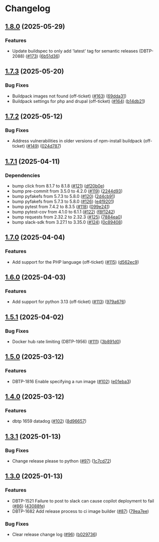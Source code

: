 # Changelog

## [1.8.0](https://github.com/uktrade/ci-image-builder/compare/1.7.3...1.8.0) (2025-05-29)


### Features

* Update buildspec to only add 'latest' tag for semantic releases (DBTP-2088) ([#173](https://github.com/uktrade/ci-image-builder/issues/173)) ([6b51d36](https://github.com/uktrade/ci-image-builder/commit/6b51d36f227e782f133b5047bb6958b956e1154f))

## [1.7.3](https://github.com/uktrade/ci-image-builder/compare/1.7.2...1.7.3) (2025-05-20)


### Bug Fixes

* Buildpack images not found (off-ticket) ([#163](https://github.com/uktrade/ci-image-builder/issues/163)) ([69dda31](https://github.com/uktrade/ci-image-builder/commit/69dda315b4fa7faadd5bc4534f5765710f05197c))
* Buildpack settings for php and drupal (off-ticket) ([#164](https://github.com/uktrade/ci-image-builder/issues/164)) ([b14db21](https://github.com/uktrade/ci-image-builder/commit/b14db2144bb4a423201eb736c0382056f512abc6))

## [1.7.2](https://github.com/uktrade/ci-image-builder/compare/1.7.1...1.7.2) (2025-05-12)


### Bug Fixes

* Address vulnerabilities in older versions of npm-install buildpack (off-ticket) ([#149](https://github.com/uktrade/ci-image-builder/issues/149)) ([024d787](https://github.com/uktrade/ci-image-builder/commit/024d787cfff7f836645b6a0d0efe7774ccb81b98))

## [1.7.1](https://github.com/uktrade/ci-image-builder/compare/1.7.0...1.7.1) (2025-04-11)


### Dependencies

* bump click from 8.1.7 to 8.1.8 ([#121](https://github.com/uktrade/ci-image-builder/issues/121)) ([df20b0e](https://github.com/uktrade/ci-image-builder/commit/df20b0e7ad00daf932ae162e34233187f9e383f7))
* bump pre-commit from 3.5.0 to 4.2.0 ([#119](https://github.com/uktrade/ci-image-builder/issues/119)) ([2244d93](https://github.com/uktrade/ci-image-builder/commit/2244d93a808c5e20bf0d14c9e4649362c07dbf69))
* bump pyfakefs from 5.7.3 to 5.8.0 ([#120](https://github.com/uktrade/ci-image-builder/issues/120)) ([2d4cb91](https://github.com/uktrade/ci-image-builder/commit/2d4cb91f3b0d892470219aa6943690ef43151658))
* bump pyfakefs from 5.7.3 to 5.8.0 ([#126](https://github.com/uktrade/ci-image-builder/issues/126)) ([e4f9201](https://github.com/uktrade/ci-image-builder/commit/e4f9201738131752646f3d00fb725587aadb7162))
* bump pytest from 7.4.2 to 8.3.5 ([#118](https://github.com/uktrade/ci-image-builder/issues/118)) ([099e241](https://github.com/uktrade/ci-image-builder/commit/099e2418e86498932b2bd0f82635be104ad071c9))
* bump pytest-cov from 4.1.0 to 6.1.1 ([#122](https://github.com/uktrade/ci-image-builder/issues/122)) ([f8f1242](https://github.com/uktrade/ci-image-builder/commit/f8f124204c498f511ad542aa6847bbf3c3691337))
* bump requests from 2.32.2 to 2.32.3 ([#125](https://github.com/uktrade/ci-image-builder/issues/125)) ([7884ea0](https://github.com/uktrade/ci-image-builder/commit/7884ea0e38864f71c2cfc809f352164998d2366d))
* bump slack-sdk from 3.27.1 to 3.35.0 ([#124](https://github.com/uktrade/ci-image-builder/issues/124)) ([0c89408](https://github.com/uktrade/ci-image-builder/commit/0c89408b17d08f030a2b06fd78ad0d1ffa0d74ff))

## [1.7.0](https://github.com/uktrade/ci-image-builder/compare/1.6.0...1.7.0) (2025-04-04)


### Features

* Add support for the PHP language (off-ticket) ([#115](https://github.com/uktrade/ci-image-builder/issues/115)) ([d562ec9](https://github.com/uktrade/ci-image-builder/commit/d562ec941ace34af92cfe811b01286c3beb7d1d5))

## [1.6.0](https://github.com/uktrade/ci-image-builder/compare/1.5.1...1.6.0) (2025-04-03)


### Features

* Add support for python 3.13 (off-ticket) ([#113](https://github.com/uktrade/ci-image-builder/issues/113)) ([979a676](https://github.com/uktrade/ci-image-builder/commit/979a67688dc40e2bdfec04764b6d2197f04ff211))

## [1.5.1](https://github.com/uktrade/ci-image-builder/compare/1.5.0...1.5.1) (2025-04-02)


### Bug Fixes

* Docker hub rate limiting (DBTP-1956) ([#111](https://github.com/uktrade/ci-image-builder/issues/111)) ([3b891d0](https://github.com/uktrade/ci-image-builder/commit/3b891d061a5afee21163cc3f0b1d14f1ef749cc9))

## [1.5.0](https://github.com/uktrade/ci-image-builder/compare/1.4.0...1.5.0) (2025-03-12)


### Features

* DBTP-1816 Enable specifying a run image ([#102](https://github.com/uktrade/ci-image-builder/issues/103)) ([e01eba3](https://github.com/uktrade/ci-image-builder/commit/e01eba3fed9562997dd72a64448a599b4062a0eb))

## [1.4.0](https://github.com/uktrade/ci-image-builder/compare/1.3.1...1.4.0) (2025-03-12)


### Features

* dbtp 1659 datadog ([#102](https://github.com/uktrade/ci-image-builder/issues/102)) ([8d96657](https://github.com/uktrade/ci-image-builder/commit/8d96657fffa4b465824902f48203ff6ed2f43835))

## [1.3.1](https://github.com/uktrade/ci-image-builder/compare/1.3.0...1.3.1) (2025-01-13)


### Bug Fixes

* Change release please to python ([#97](https://github.com/uktrade/ci-image-builder/issues/97)) ([1c7cd72](https://github.com/uktrade/ci-image-builder/commit/1c7cd7251968b0b67ba9d74151728f840b17bae4))

## [1.3.0](https://github.com/uktrade/ci-image-builder/compare/1.2.1...1.3.0) (2025-01-13)


### Features

* DBTP-1521 Failure to post to slack can cause copilot deployment to fail ([#86](https://github.com/uktrade/ci-image-builder/issues/86)) ([43088fe](https://github.com/uktrade/ci-image-builder/commit/43088fe3c5d6e1d3e98effebe1f65a3bd5d920d0))
* DBTP-1682 Add release process to ci image builder ([#87](https://github.com/uktrade/ci-image-builder/issues/87)) ([79ea7ee](https://github.com/uktrade/ci-image-builder/commit/79ea7ee0b5812e47c9a710d96681a6791027be8a))


### Bug Fixes

* Clear release change log ([#96](https://github.com/uktrade/ci-image-builder/issues/96)) ([b029736](https://github.com/uktrade/ci-image-builder/commit/b029736b107d0bab0f755b2a79220627826a34e3))
